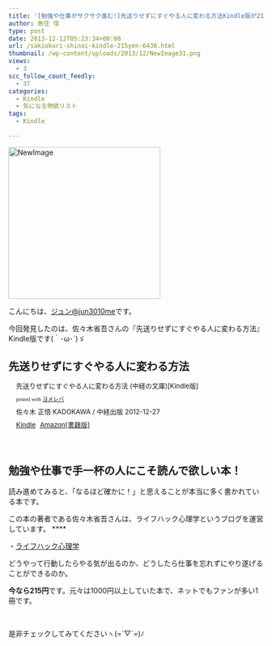 ```yaml
---
title: '[勉強や仕事がサクサク進む!]先送りせずにすぐやる人に変わる方法Kindle版が215円だ！'
author: 魚住 惇
type: post
date: 2013-12-12T05:23:34+00:00
url: /sakiokuri-shinai-kindle-215yen-6430.html
thumbnail: /wp-content/uploads/2013/12/NewImage31.png
views:
  - 3
scc_follow_count_feedly:
  - 37
categories:
  - Kindle
  - 気になる物欲リスト
tags:
  - Kindle

---
```

<img decoding="async" loading="lazy" title="NewImage.png" src="/wp-content/uploads/2013/12/NewImage3.png" alt="NewImage" width="300" height="300" border="0" />

<!--more-->

こんにちは、[ジュン@jun3010me][1]です。

今回発見したのは、佐々木省吾さんの『先送りせずにすぐやる人に変わる方法』Kindle版です(｀･ω･´)ゞ

## 先送りせずにすぐやる人に変わる方法

<div class="booklink-box" style="text-align: left; padding-bottom: 20px; font-size: small; /zoom: 1; overflow: hidden;">
  <div class="booklink-image" style="float: left; margin: 0 15px 10px 0;">
    <a name="booklink" href="http://www.amazon.co.jp/exec/obidos/asin/B00ARBMSQG/jn050191-22/" rel="nofollow" target="_blank"></a><img decoding="async" style="border: none;" src="http://ecx.images-amazon.com/images/I/51lLDYud3FL._SL160_.jpg" alt="" />
  </div>
  <div class="booklink-info" style="line-height: 120%; /zoom: 1; overflow: hidden;">
    <div class="booklink-name" style="margin-bottom: 10px; line-height: 120%;">
      <a name="booklink" href="http://www.amazon.co.jp/exec/obidos/asin/B00ARBMSQG/jn050191-22/" rel="nofollow" target="_blank"></a>先送りせずにすぐやる人に変わる方法 (中経の文庫)[Kindle版]</p>
      <div class="booklink-powered-date" style="font-size: 8pt; margin-top: 5px; font-family: verdana; line-height: 120%;">
        posted with <a href="http://yomereba.com" rel="nofollow" target="_blank">ヨメレバ</a>
      </div>
    </div>
    <div class="booklink-detail" style="margin-bottom: 5px;">
      佐々木 正悟 KADOKAWA / 中経出版 2012-12-27
    </div>
    <div class="booklink-link2" style="margin-top: 10px;">
      <div class="shoplinkkindle" style="display: inline; margin-right: 5px;">
        <a href="http://www.amazon.co.jp/exec/obidos/ASIN/B00ARBMSQG/jn050191-22/" rel="nofollow" target="_blank">Kindle</a>
      </div>
      <div class="shoplinkamazon" style="display: inline; margin-right: 5px;">
        <a title="アマゾン" href="http://www.amazon.co.jp/exec/obidos/ASIN/4806142476/jn050191-22/" rel="nofollow" target="_blank">Amazon[書籍版]</a>
      </div>
    </div>
  </div>
  <div class="booklink-footer" style="clear: left;">
     
  </div>
</div>

## 勉強や仕事で手一杯の人にこそ読んで欲しい本！

読み進めてみると、「なるほど確かに！」と思えることが本当に多く書かれている本です。

この本の著者である佐々木省吾さんは、ライフハック心理学というブログを運営しています。 ****

・<a href="http://www.mindhacks.jp/" target="_blank">ライフハック心理学</a>

どうやって行動したらやる気が出るのか、どうしたら仕事を忘れずにやり遂げることができるのか。

 **今なら215円**です。元々は1000円以上していた本で、ネットでもファンが多い1冊です。

 

是非チェックしてみてくださいヽ(=´▽\`=)ﾉ

 [1]: https://twitter.com/jun3010me